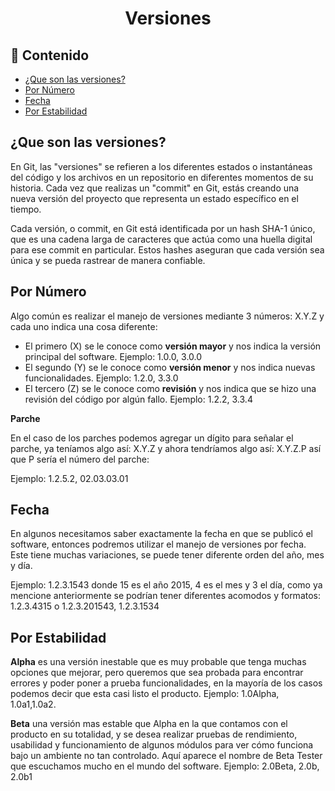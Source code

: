 <h1 align="center">Versiones</h1>

<h2>📑 Contenido</h2>

- [¿Que son las versiones?](#que-son-las-versiones)
- [Por Número](#por-número)
- [Fecha](#fecha)
- [Por Estabilidad](#por-estabilidad)

## ¿Que son las versiones?

En Git, las "versiones" se refieren a los diferentes estados o instantáneas del código y los archivos en un repositorio en diferentes momentos de su historia. Cada vez que realizas un "commit" en Git, estás creando una nueva versión del proyecto que representa un estado específico en el tiempo.

Cada versión, o commit, en Git está identificada por un hash SHA-1 único, que es una cadena larga de caracteres que actúa como una huella digital para ese commit en particular. Estos hashes aseguran que cada versión sea única y se pueda rastrear de manera confiable.

## Por Número

Algo común es realizar el manejo de versiones mediante 3 números: X.Y.Z y cada uno indica una cosa diferente:

- El primero (X) se le conoce como **versión mayor** y nos indica la versión principal del software. Ejemplo: 1.0.0, 3.0.0
- El segundo (Y) se le conoce como **versión menor** y nos indica nuevas funcionalidades. Ejemplo: 1.2.0, 3.3.0
- El tercero (Z) se le conoce como **revisión** y nos indica que se hizo una revisión del código por algún fallo. Ejemplo: 1.2.2, 3.3.4

**Parche**

En el caso de los parches podemos agregar un dígito para señalar el parche, ya teníamos algo así: X.Y.Z y ahora tendríamos algo así: X.Y.Z.P así que P sería el número del parche:

Ejemplo: 1.2.5.2, 02.03.03.01

## Fecha

En algunos necesitamos saber exactamente la fecha en que se publicó el software, entonces podremos utilizar el manejo de versiones por fecha. Este tiene muchas variaciones, se puede tener diferente orden del año, mes y día.

Ejemplo: 1.2.3.1543 donde 15 es el año 2015, 4 es el mes y 3 el día, como ya mencione anteriormente se podrían tener diferentes acomodos y formatos: 1.2.3.4315 o 1.2.3.201543, 1.2.3.1534

## Por Estabilidad

**Alpha** es una versión inestable que es muy probable que tenga muchas opciones que mejorar, pero queremos que sea probada para encontrar errores y poder poner a prueba funcionalidades, en la mayoría de los casos podemos decir que esta casi listo el producto. Ejemplo: 1.0Alpha, 1.0a1,1.0a2.

**Beta** una versión mas estable que Alpha en la que contamos con el producto en su totalidad, y se desea realizar pruebas de rendimiento, usabilidad y funcionamiento de algunos módulos para ver cómo funciona bajo un ambiente no tan controlado. Aquí aparece el nombre de Beta Tester que escuchamos mucho en el mundo del software. Ejemplo: 2.0Beta, 2.0b, 2.0b1
